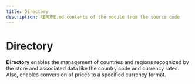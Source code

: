 ```yaml
---
title: Directory
description: README.md contents of the module from the source code
---
```


# Directory

**Directory** enables the management of countries and regions recognized by the store and associated data
like the country code and currency rates. Also, enables conversion of prices to a specified currency format.
